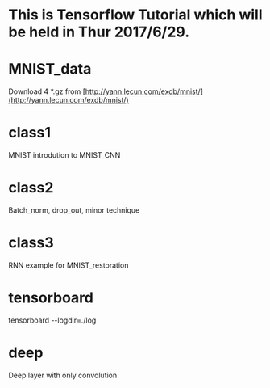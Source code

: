 # This is Tensorflow Tutorial which will be held in Thur 2017/6/29.

# MNIST_data
Download 4 *.gz from [http://yann.lecun.com/exdb/mnist/](http://yann.lecun.com/exdb/mnist/)

# class1
MNIST introdution to MNIST_CNN

# class2
Batch_norm, drop_out, minor technique

# class3
RNN example for MNIST_restoration

# tensorboard
tensorboard --logdir=./log

# deep
Deep layer with only convolution
